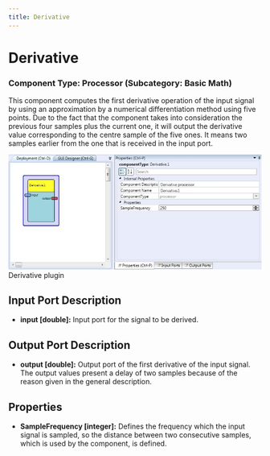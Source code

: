 ```yaml
---
title: Derivative
---
```


# Derivative

### Component Type: Processor (Subcategory: Basic Math)

This component computes the first derivative operation of the input signal by using an approximation by a numerical differentiation method using five points. Due to the fact that the component takes into consideration the previous four samples plus the current one, it will output the derivative value corresponding to the centre sample of the five ones. It means two samples earlier from the one that is received in the input port.

![Screenshot: Derivative plugin](./img/Derivative.jpg "Screenshot: Derivative plugin")  
Derivative plugin

## Input Port Description

- **input \[double\]:** Input port for the signal to be derived.

## Output Port Description

- **output \[double\]:** Output port of the first derivative of the input signal. The output values present a delay of two samples because of the reason given in the general description.

## Properties

- **SampleFrequency \[integer\]:** Defines the frequency which the input signal is sampled, so the distance between two consecutive samples, which is used by the component, is defined.
